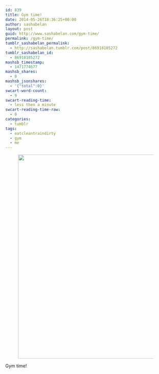 ```yaml
---
id: 839
title: Gym time!
date: 2014-05-26T18:36:25+00:00
author: sashabelan
layout: post
guid: http://www.sashabelan.com/gym-time/
permalink: /gym-time/
tumblr_sashabelan_permalink:
  - http://sashabelan.tumblr.com/post/86918105272
tumblr_sashabelan_id:
  - 86918105272
mashsb_timestamp:
  - 1471774677
mashsb_shares:
  - 0
mashsb_jsonshares:
  - '{"total":0}'
swcart-word-count:
  - 9
swcart-reading-time:
  - less then a minute
swcart-reading-time-raw:
  - 0
categories:
  - tumblr
tags:
  - eatcleantraindirty
  - gym
  - me
---
```

<div id='gallery-624' class='gallery galleryid-839 gallery-columns-1 gallery-size-full'>
  <figure class='gallery-item'> 
  
  <div class='gallery-icon landscape'>
    <img width="640" height="640" src="http://www.sashabelan.ru/wp-content/uploads/2014/05/tumblr_n672cpFotc1qarj97o1_1280.jpg" class="attachment-full size-full" alt="" srcset="http://www.sashabelan.ru/wp-content/uploads/2014/05/tumblr_n672cpFotc1qarj97o1_1280.jpg 640w, http://www.sashabelan.ru/wp-content/uploads/2014/05/tumblr_n672cpFotc1qarj97o1_1280-150x150.jpg 150w, http://www.sashabelan.ru/wp-content/uploads/2014/05/tumblr_n672cpFotc1qarj97o1_1280-300x300.jpg 300w, http://www.sashabelan.ru/wp-content/uploads/2014/05/tumblr_n672cpFotc1qarj97o1_1280-230x230.jpg 230w, http://www.sashabelan.ru/wp-content/uploads/2014/05/tumblr_n672cpFotc1qarj97o1_1280-350x350.jpg 350w" sizes="(max-width: 640px) 100vw, 640px" />
  </div></figure>
</div>

Gym time!